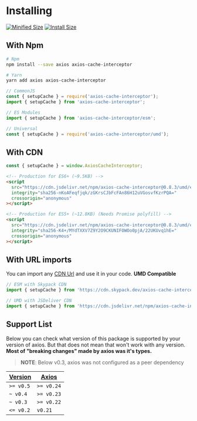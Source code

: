 # Installing

<a href="https://bundlephobia.com/package/axios-cache-interceptor@latest"
    ><img
      src="https://img.shields.io/bundlephobia/minzip/axios-cache-interceptor/latest?style=flat"
      target="_blank"
      alt="Minified Size"
  /></a> <a href="https://packagephobia.com/result?p=axios-cache-interceptor@latest"
    ><img
      src="https://packagephobia.com/badge?p=axios-cache-interceptor@latest"
      target="_blank"
      alt="Install Size"
  /></a>

## With Npm

```sh
# Npm
npm install --save axios axios-cache-interceptor

# Yarn
yarn add axios axios-cache-interceptor
```

```js
// CommonJS
const { setupCache } = require('axios-cache-interceptor');
import { setupCache } from 'axios-cache-interceptor';

// ES Modules
import { setupCache } from 'axios-cache-interceptor/esm';

// Universal
const { setupCache } = require('axios-cache-interceptor/umd');
```

## With CDN

```js
const { setupCache } = window.AxiosCacheInterceptor;
```

```html
<!-- Production for ES6+ (~9.5KB) -->
<script
  src="https://cdn.jsdelivr.net/npm/axios-cache-interceptor@0.8.3/umd/es6.js"
  integrity="sha256-nKoAFeqfjqk/zGKrsCJbFcFAn86H12uVGosvfKzrPQA="
  crossorigin="anonymous"
></script>

<!-- Production for ES5+ (~12.8KB) (Needs Promise polyfill) -->
<script
  src="https://cdn.jsdelivr.net/npm/axios-cache-interceptor@0.8.3/umd/es5.js"
  integrity="sha256-K4+/MYdTXXV7Z9Y2O9CKUNIFOWOo0pjA/22UKUvq1hE="
  crossorigin="anonymous"
></script>
```

## With URL imports

You can import any [CDN Url](#with-cdns) and use it in your code. **UMD Compatible**

```js
// ESM with Skypack CDN
import { setupCache } from 'https://cdn.skypack.dev/axios-cache-interceptor@0.8.3';

// UMD with JSDeliver CDN
import { setupCache } from 'https://cdn.jsdelivr.net/npm/axios-cache-interceptor@0.8.3/umd/index.js';
```

## Support List

Below you can check what version of this package is supported by your version of axios.
But that does not mean that won't work with any version. **Most of "breaking changes" made
by axios was it's types.**

> **NOTE**: Below v0.3, axios was not configured as a peer dependency

| [Version](https://github.com/arthurfiorette/axios-cache-interceptor/releases) | [Axios](https://github.com/axios/axios/releases) |
| ----------------------------------------------------------------------------- | ------------------------------------------------ |
| `>= v0.5`                                                                     | `>= v0.24`                                       |
| `~ v0.4`                                                                      | `>= v0.23`                                       |
| `~ v0.3`                                                                      | `>= v0.22`                                       |
| `<= v0.2`                                                                     | `v0.21`                                          |
